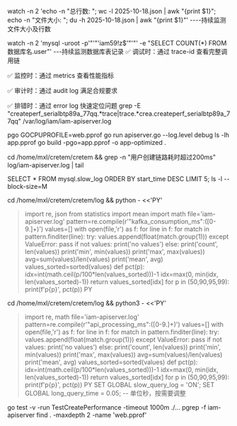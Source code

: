  watch -n 2 'echo -n "总行数: "; wc -l 2025-10-18.json | awk "{print \$1}"; echo -n "文件大小: "; du -h 2025-10-18.json | awk "{print \$1}"'
----持续监测文件大小及行数

watch -n 2 'mysql -uroot -p'"'"'iam59!z$'"'"' -e "SELECT COUNT(*) FROM 数据库名.user"'
---持续监测数据库表记录
✅ 调试时：通过 trace-id 查看完整调用链

✅ 监控时：通过 metrics 查看性能指标

✅ 审计时：通过 audit log 满足合规要求

✅ 排错时：通过 error log 快速定位问题
grep -E "createperf_serialbtp89a_77qq.*trace|trace.*crea.createperf_serialbtp89a_77qq" /var/log/iam/iam-apiserver.log

pgo
GOCPUPROFILE=web.pprof go run apiserver.go --log.level debug
ls -lh app.pprof
go build -pgo=app.pprof -o app-optimized .

cd /home/mxl/cretem/cretem && grep -n "用户创建链路耗时超过200ms" log/iam-apiserver.log | tail

SELECT * FROM mysql.slow_log ORDER BY start_time DESC LIMIT 5;
ls -l --block-size=M

cd /home/mxl/cretem/cretem/log && python - <<'PY'
> import re, json
> from statistics import mean
> import math
> file='iam-apiserver.log'
> pattern=re.compile(r'"kafka_consumption_ms":([0-9.]+)')
> values=[]
> with open(file,'r') as f:
> for line in f:
> for match in pattern.finditer(line):
> try:
> values.append(float(match.group(1)))
> except ValueError:
> pass
> if not values:
> print('no values')
> else:
> print('count', len(values))
> print('min', min(values))
> print('max', max(values))
> avg=sum(values)/len(values)
> print('mean', avg)
> values_sorted=sorted(values)
> def pct(p):
> idx=int(math.ceil(p/100*len(values_sorted)))-1
> idx=max(0, min(idx, len(values_sorted)-1))
> return values_sorted[idx]
> for p in (50,90,95,99):
> print(f'p{p}', pct(p))
> PY

cd /home/mxl/cretem/cretem/log && python3 - <<'PY'
> import re, math
> file='iam-apiserver.log'
> pattern=re.compile(r'"api_processing_ms":([0-9.]+)')
> values=[]
> with open(file,'r') as f:
> for line in f:
> for match in pattern.finditer(line):
> try:
> values.append(float(match.group(1)))
> except ValueError:
> pass
> if not values:
> print('no values')
> else:
> print('count', len(values))
> print('min', min(values))
> print('max', max(values))
> avg=sum(values)/len(values)
> print('mean', avg)
> values_sorted=sorted(values)
> def pct(p):
> idx=int(math.ceil(p/100*len(values_sorted)))-1
> idx=max(0, min(idx, len(values_sorted)-1))
> return values_sorted[idx]
> for p in (50,90,95,99):
> print(f'p{p}', pct(p))
> PY
SET GLOBAL slow_query_log = 'ON';
SET GLOBAL long_query_time = 0.05;  -- 单位秒，按需要调整

go test -v -run TestCreatePerformance -timeout 1000m ./...
pgrep -f iam-apiserver
find . -maxdepth 2 -name 'web.pprof'
